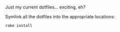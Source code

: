 Just my current dotfiles... exciting, eh?


Symlink all the dotfiles into the appropriate locations:

```sh
rake install
```
